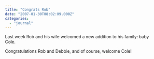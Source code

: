 ```yaml
---
title: "Congrats Rob"
date: "2007-01-30T08:02:09.000Z"
categories: 
  - "journal"
---
```


Last week Rob and his wife welcomed a new addition to his family: baby Cole.

Congratulations Rob and Debbie, and of course, welcome Cole!
